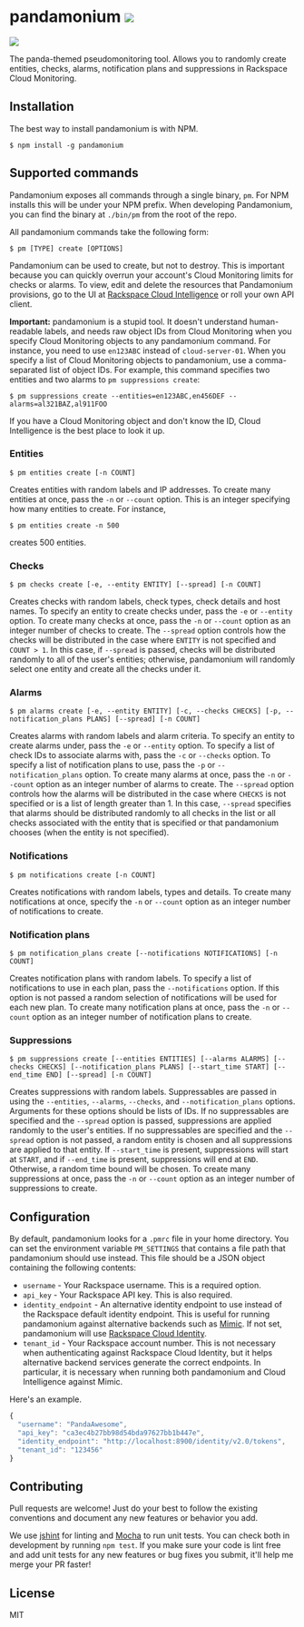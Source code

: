 pandamonium ![](https://travis-ci.org/ksheedlo/pandamonium.svg?branch=master)
===========

![](http://e226c44521bc93014891-95071af5d2ef5fa7fb6048ccd0393c38.r12.cf1.rackcdn.com/panda-licking-chops.gif)

The panda-themed pseudomonitoring tool. Allows you to randomly create entities,
checks, alarms, notification plans and suppressions in Rackspace Cloud
Monitoring.

## Installation

The best way to install pandamonium is with NPM.

```
$ npm install -g pandamonium
```

## Supported commands

Pandamonium exposes all commands through a single binary, `pm`. For NPM installs
this will be under your NPM prefix. When developing Pandamonium, you can find the
binary at `./bin/pm` from the root of the repo.

All pandamonium commands take the following form:

```
$ pm [TYPE] create [OPTIONS]
```

Pandamonium can be used to create, but not to destroy. This is important because
you can quickly overrun your account's Cloud Monitoring limits for checks or alarms. To view, edit and delete the resources that Pandamonium provisions, go
to the UI at [Rackspace Cloud Intelligence](https://intelligence.rackspace.com) or
roll your own API client.

**Important:** pandamonium is a stupid tool. It doesn't understand human-readable
labels, and needs raw object IDs from Cloud Monitoring when you specify Cloud
Monitoring objects to any pandamonium command. For instance, you need to use
`en123ABC` instead of `cloud-server-01`. When you specify a list of Cloud
Monitoring objects to pandamonium, use a comma-separated list of object IDs. For
example, this command specifies two entities and two alarms to
`pm suppressions create`:

```
$ pm suppressions create --entities=en123ABC,en456DEF --alarms=al321BAZ,al911FOO
```

If you have a Cloud Monitoring object and don't know the ID, Cloud Intelligence
is the best place to look it up.

### Entities

```
$ pm entities create [-n COUNT]
```

Creates entities with random labels and IP addresses. To create many entities
at once, pass the `-n` or `--count` option. This is an integer specifying how
many entities to create. For instance,

```
$ pm entities create -n 500
```

creates 500 entities.

### Checks

```
$ pm checks create [-e, --entity ENTITY] [--spread] [-n COUNT]
```

Creates checks with random labels, check types, check details and host names.
To specify an entity to create checks under, pass the `-e` or `--entity` option.
To create many checks at once, pass the `-n` or `--count` option as an integer
number of checks to create. The `--spread` option controls how the checks will
be distributed in the case where `ENTITY` is not specified and `COUNT > 1`. In
this case, if `--spread` is passed, checks will be distributed randomly to all
of the user's entities; otherwise, pandamonium will randomly select one entity
and create all the checks under it.

### Alarms

```
$ pm alarms create [-e, --entity ENTITY] [-c, --checks CHECKS] [-p, --notification_plans PLANS] [--spread] [-n COUNT]
```

Creates alarms with random labels and alarm criteria. To specify an entity to
create alarms under, pass the `-e` or `--entity` option. To specify a list of
check IDs to associate alarms with, pass the `-c` or `--checks` option. To
specify a list of notification plans to use, pass the `-p` or
`--notification_plans` option. To create many alarms at once, pass the `-n` or
`--count` option as an integer number of alarms to create. The `--spread` option
controls how the alarms will be distributed in the case where `CHECKS` is not
specified or is a list of length greater than 1. In this case, `--spread`
specifies that alarms should be distributed randomly to all checks in the list
or all checks associated with the entity that is specified or that pandamonium
chooses (when the entity is not specified).

### Notifications

```
$ pm notifications create [-n COUNT]
```

Creates notifications with random labels, types and details. To create many
notifications at once, specify the `-n` or `--count` option as an integer
number of notifications to create.

### Notification plans

```
$ pm notification_plans create [--notifications NOTIFICATIONS] [-n COUNT]
```

Creates notification plans with random labels. To specify a list of
notifications to use in each plan, pass the `--notifications` option.
If this option is not passed a random selection of notifications will be used
for each new plan. To create many notification plans at once, pass the `-n` or
`--count` option as an integer number of notification plans to create.

### Suppressions

```
$ pm suppressions create [--entities ENTITIES] [--alarms ALARMS] [--checks CHECKS] [--notification_plans PLANS] [--start_time START] [--end_time END] [--spread] [-n COUNT]
```

Creates suppressions with random labels. Suppressables are passed in using the
`--entities`, `--alarms`, `--checks`, and `--notification_plans` options.
Arguments for these options should be lists of IDs. If no suppressables are
specified and the `--spread` option is passed, suppressions are applied randomly
to the user's entities. If no suppressables are specified and the `--spread`
option is not passed, a random entity is chosen and all suppressions are applied
to that entity. If `--start_time` is present, suppressions will start at `START`,
and if `--end_time` is present, suppressions will end at `END`. Otherwise, a
random time bound will be chosen. To create many suppressions at once, pass
the `-n` or `--count` option as an integer number of suppressions to create.

## Configuration

By default, pandamonium looks for a `.pmrc` file in your home directory. You can
set the environment variable `PM_SETTINGS` that contains a file path that
pandamonium should use instead. This file should be a JSON object containing the
following contents:

- `username` - Your Rackspace username. This is a required option.
- `api_key` - Your Rackspace API key. This is also required.
- `identity_endpoint` - An alternative identity endpoint to use instead of
    the Rackspace default identity endpoint. This is useful for running
    pandamonium against alternative backends such as
    [Mimic](https://github.com/rackerlabs/mimic). If not set, pandamonium
    will use [Rackspace Cloud Identity](http://docs.rackspace.com/auth/api/v2.0/auth-client-devguide/content/Overview-d1e65.html).
- `tenant_id` - Your Rackspace account number. This is not necessary when
    authenticating against Rackspace Cloud Identity, but it helps alternative
    backend services generate the correct endpoints. In particular, it is
    necessary when running both pandamonium and Cloud Intelligence against Mimic.

Here's an example.

```js
{
  "username": "PandaAwesome",
  "api_key": "ca3ec4b27bb98d54bda97627bb1b447e",
  "identity_endpoint": "http://localhost:8900/identity/v2.0/tokens",
  "tenant_id": "123456"
}
```

## Contributing

Pull requests are welcome! Just do your best to follow the existing conventions
and document any new features or behavior you add.

We use [jshint](http://jshint.com/docs/) for linting and [Mocha](http://mochajs.org/)
to run unit tests. You can check both in development by running `npm test`. If you
make sure your code is lint free and add unit tests for any new features or bug
fixes you submit, it'll help me merge your PR faster!

## License

MIT
